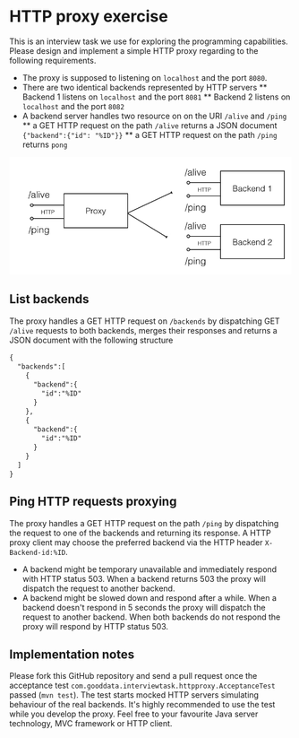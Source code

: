 # HTTP proxy exercise

This is an interview task we use for exploring the programming capabilities. Please design and implement a simple HTTP proxy regarding to the following requirements.

* The proxy is supposed to listening on ```localhost``` and the port ```8080```. 
* There are two identical backends represented by HTTP servers
** Backend 1 listens on ```localhost``` and the port ```8081```
** Backend 2 listens on ```localhost``` and the port ```8082```
* A backend server handles two resource on on the URI ```/alive``` and ```/ping```
** a GET HTTP request on the path ```/alive``` returns a JSON document ```{"backend":{"id": "%ID"}}```
** a GET HTTP request on the path ```/ping``` returns ```pong```

![API proxy](api-proxy.jpg)

## List backends

The proxy handles a GET HTTP request on ```/backends``` by dispatching GET ```/alive``` requests to both backends, merges their responses and returns a JSON document with the following structure

```
{  
  "backends":[  
    {  
      "backend":{  
        "id":"%ID"
      }
    },
    {  
      "backend":{  
        "id":"%ID"
      }
    }
  ]
}
```

## Ping HTTP requests proxying

The proxy handles a GET HTTP request on the path ```/ping``` by dispatching the request to one of the backends and returning its response. A HTTP proxy client may choose the preferred backend via the HTTP header ```X-Backend-id:%ID```.

* A backend might be temporary unavailable and immediately respond with HTTP status 503. When a backend returns 503 the proxy will dispatch the request to another backend.
* A backend might be slowed down and respond after a while.  When a backend doesn't respond in 5 seconds the proxy will dispatch the request to another backend. When both backends do not respond the proxy will respond by HTTP status 503.

## Implementation notes

Please fork this GitHub repository and send a pull request once the acceptance test ```com.gooddata.interviewtask.httpproxy.AcceptanceTest``` passed (```mvn test```). The test starts mocked HTTP servers simulating behaviour of the real backends. It's highly recommended to use the test while you develop the proxy. Feel free to your favourite Java server technology, MVC framework or HTTP client.
